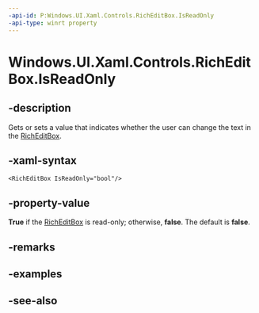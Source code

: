 ```yaml
---
-api-id: P:Windows.UI.Xaml.Controls.RichEditBox.IsReadOnly
-api-type: winrt property
---
```


<!-- Property syntax
public bool IsReadOnly { get;  set; }
-->

# Windows.UI.Xaml.Controls.RichEditBox.IsReadOnly

## -description
Gets or sets a value that indicates whether the user can change the text in the [RichEditBox](richeditbox.md).



## -xaml-syntax
```xaml
<RichEditBox IsReadOnly="bool"/>
```


## -property-value
**True** if the [RichEditBox](richeditbox.md) is read-only; otherwise, **false**. The default is **false**.

## -remarks

## -examples

## -see-also
